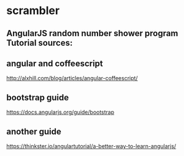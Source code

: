 # scrambler
AngularJS random number shower program
Tutorial sources:
----------

## angular and coffeescript
http://alxhill.com/blog/articles/angular-coffeescript/

## bootstrap guide
https://docs.angularjs.org/guide/bootstrap

## another guide
https://thinkster.io/angulartutorial/a-better-way-to-learn-angularjs/
